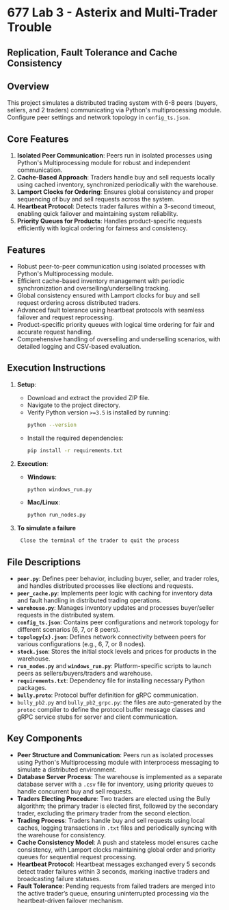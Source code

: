 # 677 Lab 3 - Asterix and Multi-Trader Trouble

## Replication, Fault Tolerance and Cache Consistency

## Overview

This project simulates a distributed trading system with 6-8 peers (buyers, sellers, and 2 traders) communicating via Python's multiprocessing module. Configure peer settings and network topology in `config_ts.json`.

## Core Features

1. **Isolated Peer Communication**: Peers run in isolated processes using Python's Multiprocessing module for robust and independent communication.
2. **Cache-Based Approach**: Traders handle buy and sell requests locally using cached inventory, synchronized periodically with the warehouse.
3. **Lamport Clocks for Ordering**: Ensures global consistency and proper sequencing of buy and sell requests across the system.
4. **Heartbeat Protocol**: Detects trader failures within a 3-second timeout, enabling quick failover and maintaining system reliability.
5. **Priority Queues for Products**: Handles product-specific requests efficiently with logical ordering for fairness and consistency.

## Features

- Robust peer-to-peer communication using isolated processes with Python's Multiprocessing module.
- Efficient cache-based inventory management with periodic synchronization and overselling/underselling tracking.
- Global consistency ensured with Lamport clocks for buy and sell request ordering across distributed traders.
- Advanced fault tolerance using heartbeat protocols with seamless failover and request reprocessing.
- Product-specific priority queues with logical time ordering for fair and accurate request handling.
- Comprehensive handling of overselling and underselling scenarios, with detailed logging and CSV-based evaluation.

## Execution Instructions

1. **Setup**:

   - Download and extract the provided ZIP file.
   - Navigate to the project directory.
   - Verify Python version `>=3.5` is installed by running:
     ```bash
     python --version
     ```
   - Install the required dependencies:
     ```bash
     pip install -r requirements.txt
     ```

2. **Execution**:

   - **Windows**:
     ```bash
     python windows_run.py
     ```
   - **Mac/Linux**:
     ```bash
     python run_nodes.py
     ```
3. **To simulate a failure**
    ```bash
     Close the terminal of the trader to quit the process
     ```

   

## File Descriptions

- **`peer.py`**: Defines peer behavior, including buyer, seller, and trader roles, and handles distributed processes like elections and requests.
- **`peer_cache.py`**: Implements peer logic with caching for inventory data and fault handling in distributed trading operations.
- **`warehouse.py`**: Manages inventory updates and processes buyer/seller requests in the distributed system.
- **`config_ts.json`**: Contains peer configurations and network topology for different scenarios (6, 7, or 8 peers).
- **`topology{x}.json`**: Defines network connectivity between peers for various configurations (e.g., 6, 7, or 8 nodes).
- **`stock.json`**: Stores the initial stock levels and prices for products in the warehouse.
- **`run_nodes.py`** and **`windows_run.py`**: Platform-specific scripts to launch peers as sellers/buyers/traders and warehouse.
- **`requirements.txt`**: Dependency file for installing necessary Python packages.
- **`bully.proto`**: Protocol buffer definition for gRPC communication.
- `bully_pb2.py` and `bully_pb2_grpc.py`: the files are auto-generated by the `protoc` compiler to define the protocol buffer message classes and gRPC service stubs for server and client communication.

## Key Components

- **Peer Structure and Communication**: Peers run as isolated processes using Python's Multiprocessing module with interprocess messaging to simulate a distributed environment.
- **Database Server Process**: The warehouse is implemented as a separate database server with a `.csv` file for inventory, using priority queues to handle concurrent buy and sell requests.
- **Traders Electing Procedure**: Two traders are elected using the Bully algorithm; the primary trader is elected first, followed by the secondary trader, excluding the primary trader from the second election.
- **Trading Process**: Traders handle buy and sell requests using local caches, logging transactions in `.txt` files and periodically syncing with the warehouse for consistency.
- **Cache Consistency Model**: A push and stateless model ensures cache consistency, with Lamport clocks maintaining global order and priority queues for sequential request processing.
- **Heartbeat Protocol**: Heartbeat messages exchanged every 5 seconds detect trader failures within 3 seconds, marking inactive traders and broadcasting failure statuses.
- **Fault Tolerance**: Pending requests from failed traders are merged into the active trader’s queue, ensuring uninterrupted processing via the heartbeat-driven failover mechanism.
